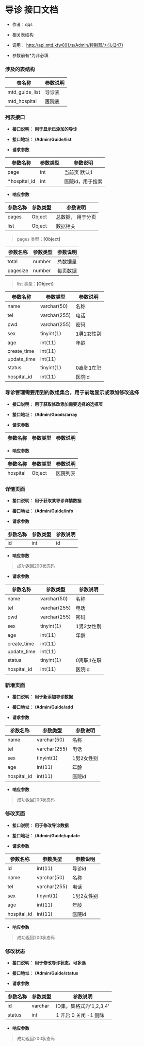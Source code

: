 # 导诊 接口文档

+ 作者：qqs

+ 相关表结构

+ 调用： http://api.mtd.kfw001.ts/Admin/控制器/方法(247)

+ 参数前有*为非必填

### 涉及的表结构

|  表名称  |  参数说明 |
| --------- |  ------- |
| mtd_guide_list | 导诊表 |
| mtd_hospital | 医院表 |


### 列表接口

+ __接口说明__： __用于显示已添加的导诊__

+ __接口地址__： __/Admin/Guide/list__

+ __请求参数__

|  参数名称  | 参数类型 | 参数说明 |
| --------- | -------- | ------- |
| page | int | 当前页 默认1 |
| *hospital_id | int | 医院id，用于搜索 |


+ __响应参数__

|  参数名称  | 参数类型 | 参数说明 |
| --------- | -------- | ------- |
| pages | Object | 总数据， 用于分页 |
| list | Object | 数据相关 |

>  pages 类型：__[Object]__

|  参数名称  | 参数类型 | 参数说明 |
| --------- | -------- | ------- |
| total | number | 总数据量  |
| pagesize | number |  每页数据 |

>  list 类型：__[Object]__

|  参数名称  | 参数类型 | 参数说明 |
| --------- | -------- | ------- |
| name | varchar(50) | 名称 |
| tel | varchar(255) | 电话 |
| pwd | varchar(255) | 密码 |
| sex | tinyint(1) | 1男2女性别 |
| age | int(11) | 年龄 |
| create_time | int(11) |  |
| update_time | int(11) |  |
| status | tinyint(1) | 0离职1在职 |
| hospital_id | int(11) | 医院id |



### 导诊管理需要用到的数组集合，用于前端显示或添加修改选择

+ __接口说明__： __用于获取修改添加需要选择的选择项__

+ __接口地址__： __/Admin/Goods/array__

+ __请求参数__

|  参数名称  | 参数类型 | 参数说明 |
| --------- | -------- | ------- |


+ __响应参数__

|  参数名称  | 参数类型 | 参数说明 |
| --------- | -------- | ------- |
| hospital | Object | 医院列表 |



### 详情页面

+ __接口说明__： __用于获取某导诊详情数据__

+ __接口地址__： __/Admin/Guide/info__

+ __请求参数__

|  参数名称  | 参数类型 | 参数说明 |
| --------- | -------- | ------- |
| id | int | id |


+ __响应参数__

> 成功返回200状态码

+ __请求参数__

|  参数名称  | 参数类型 | 参数说明 |
| --------- | -------- | ------- |
| name | varchar(50) | 名称 |
| tel | varchar(255) | 电话 |
| pwd | varchar(255) | 密码 |
| sex | tinyint(1) | 1男2女性别 |
| age | int(11) | 年龄 |
| create_time | int(11) |  |
| update_time | int(11) |  |
| status | tinyint(1) | 0离职1在职 |
| hospital_id | int(11) | 医院id |



### 新增页面

+ __接口说明__： __用于新添加导诊数据__

+ __接口地址__： __/Admin/Guide/add__

+ __请求参数__

|  参数名称  | 参数类型 | 参数说明 |
| --------- | -------- | ------- |
| name | varchar(50) | 名称 |
| tel | varchar(255) | 电话 |
| sex | tinyint(1) | 1男2女性别 |
| age | int(11) | 年龄 |
| hospital_id | int(11) | 医院id |


+ __响应参数__

> 成功返回200状态码



### 修改页面

+ __接口说明__： __用于修改导诊数据__

+ __接口地址__： __/Admin/Guide/update__

+ __请求参数__

|  参数名称  | 参数类型 | 参数说明 |
| --------- | -------- | ------- |
| id | int(11) | 导诊id |
| name | varchar(50) | 名称 |
| tel | varchar(255) | 电话 |
| sex | tinyint(1) | 1男2女性别 |
| age | int(11) | 年龄 |
| hospital_id | int(11) | 医院id |


+ __响应参数__

> 成功返回200状态码



### 修改状态

+ __接口说明__： __用于修改导诊状态，可多选__

+ __接口地址__： __/Admin/Guide/status__

+ __请求参数__

|  参数名称  | 参数类型 | 参数说明 |
| --------- | -------- | ------- |
| id | varchar | ID集，集格式为'1,2,3,4' |
| status | int | 1 开启  0 关闭  -1 删除  |


+ __响应参数__

> 成功返回200状态码